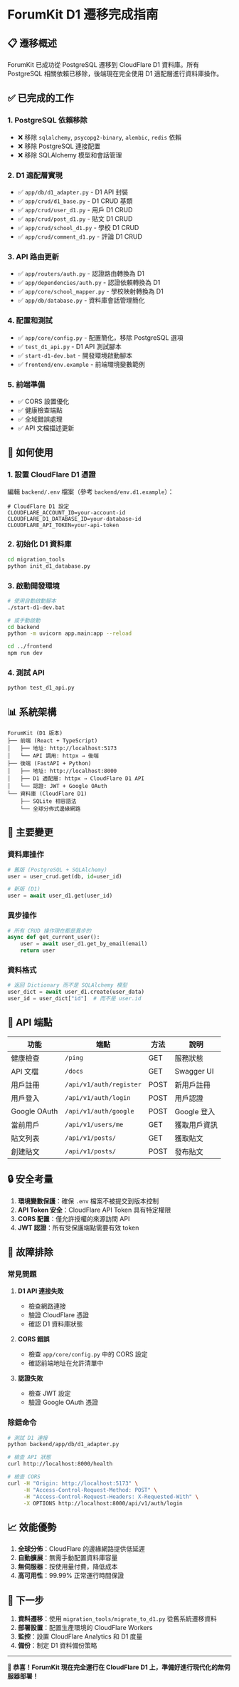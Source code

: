 # ForumKit D1 遷移完成指南

## 📋 遷移概述

ForumKit 已成功從 PostgreSQL 遷移到 CloudFlare D1 資料庫。所有 PostgreSQL 相關依賴已移除，後端現在完全使用 D1 適配層進行資料庫操作。

## ✅ 已完成的工作

### 1. PostgreSQL 依賴移除
- ❌ 移除 `sqlalchemy`, `psycopg2-binary`, `alembic`, `redis` 依賴
- ❌ 移除 PostgreSQL 連接配置
- ❌ 移除 SQLAlchemy 模型和會話管理

### 2. D1 適配層實現
- ✅ `app/db/d1_adapter.py` - D1 API 封裝
- ✅ `app/crud/d1_base.py` - D1 CRUD 基類
- ✅ `app/crud/user_d1.py` - 用戶 D1 CRUD
- ✅ `app/crud/post_d1.py` - 貼文 D1 CRUD
- ✅ `app/crud/school_d1.py` - 學校 D1 CRUD
- ✅ `app/crud/comment_d1.py` - 評論 D1 CRUD

### 3. API 路由更新
- ✅ `app/routers/auth.py` - 認證路由轉換為 D1
- ✅ `app/dependencies/auth.py` - 認證依賴轉換為 D1
- ✅ `app/core/school_mapper.py` - 學校映射轉換為 D1
- ✅ `app/db/database.py` - 資料庫會話管理簡化

### 4. 配置和測試
- ✅ `app/core/config.py` - 配置簡化，移除 PostgreSQL 選項
- ✅ `test_d1_api.py` - D1 API 測試腳本
- ✅ `start-d1-dev.bat` - 開發環境啟動腳本
- ✅ `frontend/env.example` - 前端環境變數範例

### 5. 前端準備
- ✅ CORS 設置優化
- ✅ 健康檢查端點
- ✅ 全域錯誤處理
- ✅ API 文檔描述更新

## 🚀 如何使用

### 1. 設置 CloudFlare D1 憑證

編輯 `backend/.env` 檔案（參考 `backend/env.d1.example`）：

```env
# CloudFlare D1 設定
CLOUDFLARE_ACCOUNT_ID=your-account-id
CLOUDFLARE_D1_DATABASE_ID=your-database-id
CLOUDFLARE_API_TOKEN=your-api-token
```

### 2. 初始化 D1 資料庫

```bash
cd migration_tools
python init_d1_database.py
```

### 3. 啟動開發環境

```bash
# 使用自動啟動腳本
./start-d1-dev.bat

# 或手動啟動
cd backend
python -m uvicorn app.main:app --reload

cd ../frontend  
npm run dev
```

### 4. 測試 API

```bash
python test_d1_api.py
```

## 📊 系統架構

```
ForumKit (D1 版本)
├── 前端 (React + TypeScript)
│   ├── 地址: http://localhost:5173
│   └── API 調用: httpx → 後端
├── 後端 (FastAPI + Python)
│   ├── 地址: http://localhost:8000
│   ├── D1 適配層: httpx → CloudFlare D1 API
│   └── 認證: JWT + Google OAuth
└── 資料庫 (CloudFlare D1)
    ├── SQLite 相容語法
    └── 全球分佈式邊緣網路
```

## 🔧 主要變更

### 資料庫操作
```python
# 舊版 (PostgreSQL + SQLAlchemy)
user = user_crud.get(db, id=user_id)

# 新版 (D1)
user = await user_d1.get(user_id)
```

### 異步操作
```python
# 所有 CRUD 操作現在都是異步的
async def get_current_user():
    user = await user_d1.get_by_email(email)
    return user
```

### 資料格式
```python
# 返回 Dictionary 而不是 SQLAlchemy 模型
user_dict = await user_d1.create(user_data)
user_id = user_dict["id"]  # 而不是 user.id
```

## 🎯 API 端點

| 功能 | 端點 | 方法 | 說明 |
|------|------|------|------|
| 健康檢查 | `/ping` | GET | 服務狀態 |
| API 文檔 | `/docs` | GET | Swagger UI |
| 用戶註冊 | `/api/v1/auth/register` | POST | 新用戶註冊 |
| 用戶登入 | `/api/v1/auth/login` | POST | 用戶認證 |
| Google OAuth | `/api/v1/auth/google` | POST | Google 登入 |
| 當前用戶 | `/api/v1/users/me` | GET | 獲取用戶資訊 |
| 貼文列表 | `/api/v1/posts/` | GET | 獲取貼文 |
| 創建貼文 | `/api/v1/posts/` | POST | 發布貼文 |

## 🔒 安全考量

1. **環境變數保護**：確保 `.env` 檔案不被提交到版本控制
2. **API Token 安全**：CloudFlare API Token 具有特定權限
3. **CORS 配置**：僅允許授權的來源訪問 API
4. **JWT 認證**：所有受保護端點需要有效 token

## 🐛 故障排除

### 常見問題

1. **D1 API 連接失敗**
   - 檢查網路連接
   - 驗證 CloudFlare 憑證
   - 確認 D1 資料庫狀態

2. **CORS 錯誤**
   - 檢查 `app/core/config.py` 中的 CORS 設定
   - 確認前端地址在允許清單中

3. **認證失敗**
   - 檢查 JWT 設定
   - 驗證 Google OAuth 憑證

### 除錯命令

```bash
# 測試 D1 連接
python backend/app/db/d1_adapter.py

# 檢查 API 狀態
curl http://localhost:8000/health

# 檢查 CORS
curl -H "Origin: http://localhost:5173" \
     -H "Access-Control-Request-Method: POST" \
     -H "Access-Control-Request-Headers: X-Requested-With" \
     -X OPTIONS http://localhost:8000/api/v1/auth/login
```

## 📈 效能優勢

1. **全球分佈**：CloudFlare 的邊緣網路提供低延遲
2. **自動擴展**：無需手動配置資料庫容量
3. **無伺服器**：按使用量付費，降低成本
4. **高可用性**：99.99% 正常運行時間保證

## 🚀 下一步

1. **資料遷移**：使用 `migration_tools/migrate_to_d1.py` 從舊系統遷移資料
2. **部署設置**：配置生產環境的 CloudFlare Workers
3. **監控**：設置 CloudFlare Analytics 和 D1 度量
4. **備份**：制定 D1 資料備份策略

---

**🎉 恭喜！ForumKit 現在完全運行在 CloudFlare D1 上，準備好進行現代化的無伺服器部署！** 